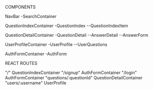 COMPONENTS

NavBar
-SearchContainer

QuestionIndexContainer
-QuestionIndex
--QuestionIndexItem

QuestionDetailContainer
-QuestionDetail
--AnswerDetail
--AnswerForm

UserProfileContainer
-UserProfile
--UserQuestions

AuthFormContainer
-AuthForm

REACT ROUTES

"/"                       QuestionIndexContainer
"/signup"                 AuthFormContainer
"/login"                  AuthFormContainer
"questions/:questionId"   QuestionDetailContainer
"users/:username"         UserProfile
